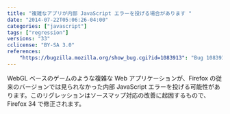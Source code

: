 ```yaml
---
title: "複雑なアプリが内部 JavaScript エラーを投げる場合があります "
date: "2014-07-22T05:06:26-04:00"
categories: ["javascript"]
tags: ["regression"]
versions: "33"
cclicense: "BY-SA 3.0"
references:
    "https://bugzilla.mozilla.org/show_bug.cgi?id=1083913": "Bug 1083913 – Switch statement too large internal error"
---
```

WebGL ベースのゲームのような複雑な Web アプリケーションが、Firefox の従来のバージョンでは見られなかった内部 JavaScript エラーを投げる可能性があります。このリグレッションはソースマップ対応の改善に起因するもので、Firefox 34 で修正されます。
